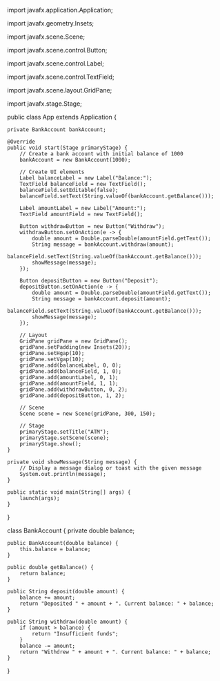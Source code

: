 
import javafx.application.Application;

import javafx.geometry.Insets;

import javafx.scene.Scene;

import javafx.scene.control.Button;

import javafx.scene.control.Label;

import javafx.scene.control.TextField;

import javafx.scene.layout.GridPane;

import javafx.stage.Stage;

public class App extends Application {

    private BankAccount bankAccount;

    @Override
    public void start(Stage primaryStage) {
        // Create a bank account with initial balance of 1000
        bankAccount = new BankAccount(1000);

        // Create UI elements
        Label balanceLabel = new Label("Balance:");
        TextField balanceField = new TextField();
        balanceField.setEditable(false);
        balanceField.setText(String.valueOf(bankAccount.getBalance()));

        Label amountLabel = new Label("Amount:");
        TextField amountField = new TextField();

        Button withdrawButton = new Button("Withdraw");
        withdrawButton.setOnAction(e -> {
            double amount = Double.parseDouble(amountField.getText());
            String message = bankAccount.withdraw(amount);
            balanceField.setText(String.valueOf(bankAccount.getBalance()));
            showMessage(message);
        });

        Button depositButton = new Button("Deposit");
        depositButton.setOnAction(e -> {
            double amount = Double.parseDouble(amountField.getText());
            String message = bankAccount.deposit(amount);
            balanceField.setText(String.valueOf(bankAccount.getBalance()));
            showMessage(message);
        });

        // Layout
        GridPane gridPane = new GridPane();
        gridPane.setPadding(new Insets(20));
        gridPane.setHgap(10);
        gridPane.setVgap(10);
        gridPane.add(balanceLabel, 0, 0);
        gridPane.add(balanceField, 1, 0);
        gridPane.add(amountLabel, 0, 1);
        gridPane.add(amountField, 1, 1);
        gridPane.add(withdrawButton, 0, 2);
        gridPane.add(depositButton, 1, 2);

        // Scene
        Scene scene = new Scene(gridPane, 300, 150);

        // Stage
        primaryStage.setTitle("ATM");
        primaryStage.setScene(scene);
        primaryStage.show();
    }

    private void showMessage(String message) {
        // Display a message dialog or toast with the given message
        System.out.println(message);
    }

    public static void main(String[] args) {
        launch(args);
    }
}

class BankAccount {
    private double balance;

    public BankAccount(double balance) {
        this.balance = balance;
    }

    public double getBalance() {
        return balance;
    }

    public String deposit(double amount) {
        balance += amount;
        return "Deposited " + amount + ". Current balance: " + balance;
    }

    public String withdraw(double amount) {
        if (amount > balance) {
            return "Insufficient funds";
        }
        balance -= amount;
        return "Withdrew " + amount + ". Current balance: " + balance;
    }
}
